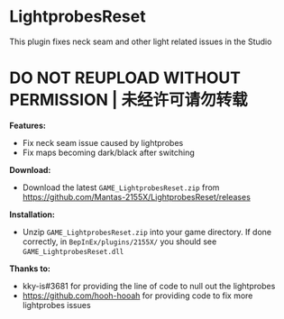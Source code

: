 # LightprobesReset

This plugin fixes neck seam and other light related issues in the Studio

# DO NOT REUPLOAD WITHOUT PERMISSION | 未经许可请勿转载

**Features:**
* Fix neck seam issue caused by lightprobes
* Fix maps becoming dark/black after switching

**Download:**  
* Download the latest `GAME_LightprobesReset.zip` from https://github.com/Mantas-2155X/LightprobesReset/releases  

**Installation:**  
* Unzip `GAME_LightprobesReset.zip` into your game directory. If done correctly, in `BepInEx/plugins/2155X/` you should see `GAME_LightprobesReset.dll`  

**Thanks to:**
* kky-is#3681 for providing the line of code to null out the lightprobes  
* https://github.com/hooh-hooah for providing code to fix more lightprobes issues
